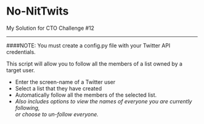 # No-NitTwits
My Solution for CTO Challenge #12  

---  

####NOTE: You must create a config.py file with your Twitter API credentials.  

This script will allow you to follow all the members of a list owned by a target user.  
- Enter the screen-name of a Twitter user  
- Select a list that they have created  
- Automatically follow all the members of the selected list.
- *Also includes options to view the names of everyone you are currently following,  
or choose to un-follow everyone.*  
  
  


